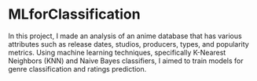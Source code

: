 # MLforClassification

In this project, I made an analysis of an anime database that has various attributes such as release dates, studios, producers, types, and popularity metrics. Using machine learning techniques, specifically K-Nearest Neighbors (KNN) and Naive Bayes classifiers, I aimed to train models for genre classification and ratings prediction.

